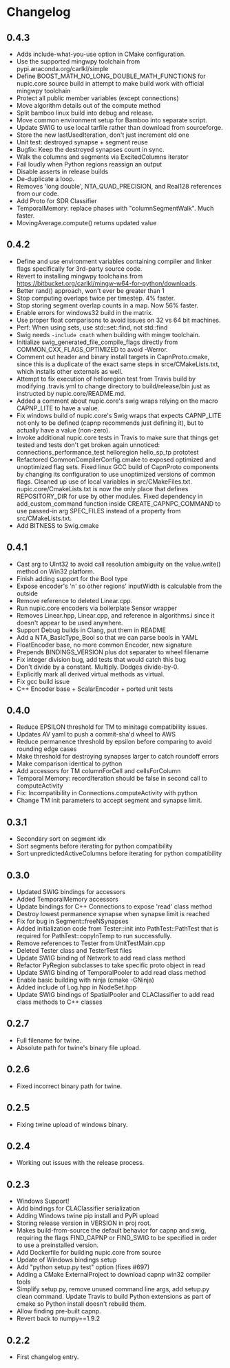 # Changelog

## 0.4.3

* Adds include-what-you-use option in CMake configuration.
* Use the supported mingwpy toolchain from pypi.anaconda.org/carlkl/simple
* Define BOOST_MATH_NO_LONG_DOUBLE_MATH_FUNCTIONS for nupic.core source build in attempt to make build work with official mingwpy toolchain
* Protect all public member variables (except connections)
* Move algorithm details out of the compute method
* Split bamboo linux build into debug and release.
* Move common environment setup for Bamboo into separate script.
* Update SWIG to use local tarfile rather than download from sourceforge.
* Store the new lastUsedIteration, don't just increment old one
* Unit test: destroyed synapse + segment reuse
* Bugfix: Keep the destroyed synapses count in sync.
* Walk the columns and segments via ExcitedColumns iterator
* Fail loudly when Python regions reassign an output
* Disable asserts in release builds
* De-duplicate a loop.
* Removes 'long double', NTA_QUAD_PRECISION, and Real128 references from our code.
* Add Proto for SDR Classifier
* TemporalMemory: replace phases with "columnSegmentWalk". Much faster.
* MovingAverage.compute() returns updated value

## 0.4.2

* Define and use environment variables containing compiler and linker flags specifically for 3rd-party source code.
* Revert to installing mingwpy toolchains from https://bitbucket.org/carlkl/mingw-w64-for-python/downloads.
* Better rand() approach, won't ever be greater than 1
* Stop computing overlaps twice per timestep. 4% faster.
* Stop storing segment overlap counts in a map. Now 56% faster.
* Enable errors for windows32 build in the matrix.
* Use proper float comparisons to avoid issues on 32 vs 64 bit machines.
* Perf: When using sets, use std::set::find, not std::find
* Swig needs `-include cmath` when building with mingw toolchain.
* Initialize swig_generated_file_compile_flags directly from COMMON_CXX_FLAGS_OPTIMIZED to avoid -Werror.
* Comment out header and binary install targets in CapnProto.cmake, since this is a duplicate of the exact same steps in srce/CMakeLists.txt, which installs other externals as well.
* Attempt to fix execution of helloregion test from Travis build by modifying .travis.yml to change directory to build/release/bin just as instructed by nupic.core/README.md.
* Added a comment about nupic.core's swig wraps relying on the macro CAPNP_LITE to have a value.
* Fix windows build of nupic.core's Swig wraps that expects CAPNP_LITE not only to be defined (capnp recommends just defining it), but to actually have a value (non-zero).
* Invoke additional nupic.core tests in Travis to make sure that things get tested and tests don't get broken again unnoticed:   connections_performance_test   helloregion   hello_sp_tp   prototest
* Refactored CommonCompilerConfig.cmake to exposed optimized and unoptimized flag sets. Fixed linux GCC build of CapnProto components by changing its configuration to use unoptimized versions of common flags. Cleaned up use of local variables in src/CMakeFiles.txt. nupic.core/CmakeLists.txt is now the only place that defines REPOSITORY_DIR for use by other modules. Fixed dependency in add_custom_command function inside CREATE_CAPNPC_COMMAND to use passed-in arg SPEC_FILES instead of a property from src/CMakeLists.txt.
* Add BITNESS to Swig.cmake

## 0.4.1

* Cast arg to UInt32 to avoid call resolution ambiguity on the value.write() method on Win32 platform.
* Finish adding support for the Bool type
* Expose encoder's 'n' so other regions' inputWidth is calculable from the outside
* Remove reference to deleted Linear.cpp.
* Run nupic.core encoders via boilerplate Sensor wrapper
* Removes Linear.hpp, Linear.cpp, and reference in algorithms.i since it doesn't appear to be used anywhere.
* Support Debug builds in Clang, put them in README
* Add a NTA_BasicType_Bool so that we can parse bools in YAML
* FloatEncoder base, no more common Encoder, new signature
* Prepends BINDINGS_VERSION plus dot separater to wheel filename
* Fix integer division bug, add tests that would catch this bug
* Don't divide by a constant. Multiply. Dodges divide-by-0.
* Explicitly mark all derived virtual methods as virtual.
* Fix gcc build issue
* C++ Encoder base + ScalarEncoder + ported unit tests

## 0.4.0

* Reduce EPSILON threshold for TM to minitage compatibility issues.
* Updates AV yaml to push a commit-sha'd wheel to AWS
* Reduce permanence threshold by epsilon before comparing to avoid rounding edge cases
* Make threshold for destroying synapses larger to catch roundoff errors
* Make comparison identical to python
* Add accessors for TM columnForCell and cellsForColumn
* Temporal Memory: recordIteration should be false in second call to computeActivity
* Fix: Incompatibility in Connections.computeActivity with python
* Change TM init parameters to accept segment and synapse limit.

## 0.3.1

* Secondary sort on segment idx
* Sort segments before iterating for python compatibility
* Sort unpredictedActiveColumns before iterating for python compatibility

## 0.3.0

* Updated SWIG bindings for accessors
* Added TemporalMemory accessors
* Update bindings for C++ Connections to expose 'read' class method
* Destroy lowest permanence synapse when synapse limit is reached
* Fix for bug in Segment::freeNSynapses
* Added initialization code from Tester::init into PathTest::PathTest that is required for PathTest::copyInTemp to run successfully.
* Remove references to Tester from UnitTestMain.cpp
* Deleted Tester class and TesterTest files
* Update SWIG binding of Network to add read class method
* Refactor PyRegion subclasses to take specific proto object in read
* Update SWIG binding of TemporalPooler to add read class method
* Enable basic building with ninja (cmake -GNinja)
* Added include of Log.hpp in NodeSet.hpp
* Update SWIG bindings of SpatialPooler and CLAClassifier to add read class methods to C++ classes

## 0.2.7

* Full filename for twine.
* Absolute path for twine's binary file upload.

## 0.2.6

* Fixed incorrect binary path for twine.

## 0.2.5

* Fixing twine upload of windows binary.

## 0.2.4

* Working out issues with the release process.

## 0.2.3

* Windows Support!
* Add bindings for CLAClassifier serialization
* Adding Windows twine pip install and PyPi upload
* Storing release version in VERSION in proj root.
* Makes build-from-source the default behavior for capnp and swig, requiring the flags FIND_CAPNP or FIND_SWIG to be specified in order to use a preinstalled version.
* Add Dockerfile for building nupic.core from source
* Update of Windows bindings setup
* Add "python setup.py test" option (fixes #697)
* Adding a CMake ExternalProject to download capnp win32 compiler tools
* Simplify setup.py, remove unused command line args, add setup.py clean command. Update Travis to build Python extensions as part of cmake so Python install doesn't rebuild them.
* Allow finding pre-built capnp.
* Revert back to numpy==1.9.2

## 0.2.2

* First changelog entry.
